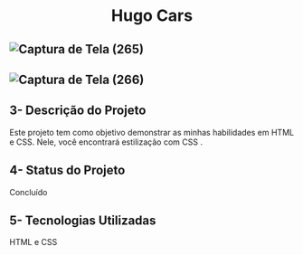 <h1 align="center">Hugo Cars</h1>

 
## ![Captura de Tela (265)](https://github.com/kanongemini/site-autom-veis/assets/63531496/dfcd9ffa-e18c-4382-8d3a-bd1f054d4d0c)
## ![Captura de Tela (266)](https://github.com/kanongemini/site-autom-veis/assets/63531496/064175e4-fd36-4565-88db-f00e1cb6d967)

## 3- Descrição do Projeto
Este projeto tem como objetivo demonstrar as minhas habilidades em HTML e CSS. Nele, você encontrará estilização com CSS .

## 4- Status do Projeto
Concluído 

## 5- Tecnologias Utilizadas
HTML e CSS

